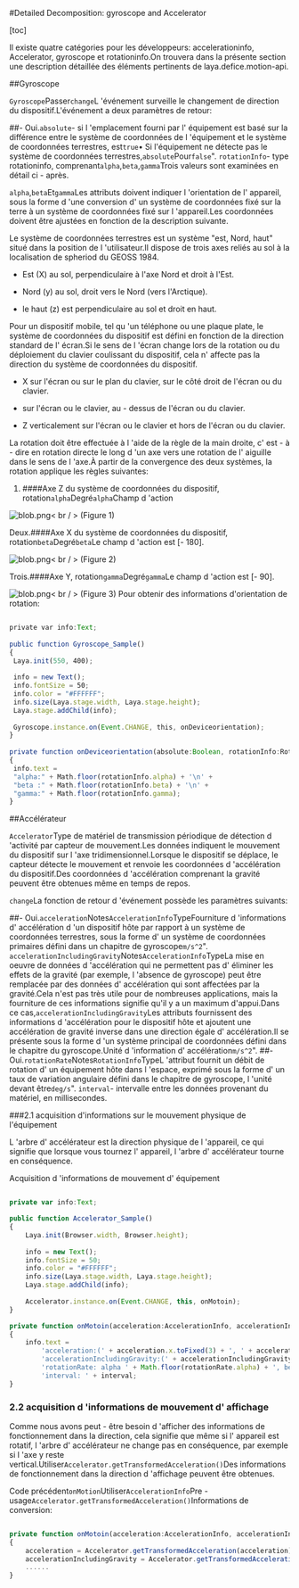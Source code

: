 #Detailed Decomposition: gyroscope and Accelerator

[toc]

Il existe quatre catégories pour les développeurs: accelerationinfo, Accelerator, gyroscope et rotationinfo.On trouvera dans la présente section une description détaillée des éléments pertinents de laya.defice.motion-api.

##Gyroscope

​`Gyroscope`Passer`change`L 'événement surveille le changement de direction du dispositif.L'événement a deux paramètres de retour:

##- Oui.`absolute`- si l 'emplacement fourni par l' équipement est basé sur la différence entre le système de coordonnées de l 'équipement et le système de coordonnées terrestres, est`true`• Si l'équipement ne détecte pas le système de coordonnées terrestres,`absolute`Pour`false`". `rotationInfo`- type rotationinfo, comprenant`alpha`,`beta`,`gamma`Trois valeurs sont examinées en détail ci - après.

​`alpha`,`beta`Et`gamma`Les attributs doivent indiquer l 'orientation de l' appareil, sous la forme d 'une conversion d' un système de coordonnées fixé sur la terre à un système de coordonnées fixé sur l 'appareil.Les coordonnées doivent être ajustées en fonction de la description suivante.

Le système de coordonnées terrestres est un système "est, Nord, haut" situé dans la position de l 'utilisateur.Il dispose de trois axes reliés au sol à la localisation de spheriod du GEOSS 1984.

- Est (X) au sol, perpendiculaire à l'axe Nord et droit à l'Est.

- Nord (y) au sol, droit vers le Nord (vers l'Arctique).

- le haut (z) est perpendiculaire au sol et droit en haut.

Pour un dispositif mobile, tel qu 'un téléphone ou une plaque plate, le système de coordonnées du dispositif est défini en fonction de la direction standard de l' écran.Si le sens de l 'écran change lors de la rotation ou du déploiement du clavier coulissant du dispositif, cela n' affecte pas la direction du système de coordonnées du dispositif.

- X sur l'écran ou sur le plan du clavier, sur le côté droit de l'écran ou du clavier.

- sur l'écran ou le clavier, au - dessus de l'écran ou du clavier.

- Z verticalement sur l'écran ou le clavier et hors de l'écran ou du clavier.

La rotation doit être effectuée à l 'aide de la règle de la main droite, c' est - à - dire en rotation directe le long d 'un axe vers une rotation de l' aiguille dans le sens de l 'axe.À partir de la convergence des deux systèmes, la rotation applique les règles suivantes:



1. ####Axe Z du système de coordonnées du dispositif, rotation`alpha`Degré`alpha`Champ d 'action

![blob.png](img/1.png)< br / >
(Figure 1)

Deux.####Axe X du système de coordonnées du dispositif, rotation`beta`Degré`beta`Le champ d 'action est [- 180].

![blob.png](img/2.png)< br / >
(Figure 2)

Trois.####Axe Y, rotation`gamma`Degré`gamma`Le champ d 'action est [- 90].

![blob.png](img/3.png)< br / >
(Figure 3)
Pour obtenir des informations d'orientation de rotation:


```typescript

private var info:Text;
 
public function Gyroscope_Sample() 
{
 Laya.init(550, 400);
  
 info = new Text();
 info.fontSize = 50;
 info.color = "#FFFFFF";
 info.size(Laya.stage.width, Laya.stage.height);
 Laya.stage.addChild(info);
  
 Gyroscope.instance.on(Event.CHANGE, this, onDeviceorientation);
}
 
private function onDeviceorientation(absolute:Boolean, rotationInfo:RotationInfo):void 
{
 info.text = 
 "alpha:" + Math.floor(rotationInfo.alpha) + '\n' +
 "beta :" + Math.floor(rotationInfo.beta) + '\n' +
 "gamma:" + Math.floor(rotationInfo.gamma);
}
```




##Accélérateur

​`Accelerator`Type de matériel de transmission périodique de détection d 'activité par capteur de mouvement.Les données indiquent le mouvement du dispositif sur l 'axe tridimensionnel.Lorsque le dispositif se déplace, le capteur détecte le mouvement et renvoie les coordonnées d 'accélération du dispositif.Des coordonnées d 'accélération comprenant la gravité peuvent être obtenues même en temps de repos.

​`change`La fonction de retour d 'événement possède les paramètres suivants:

##- Oui.`acceleration`Notes`AccelerationInfo`TypeFourniture d 'informations d' accélération d 'un dispositif hôte par rapport à un système de coordonnées terrestres, sous la forme d' un système de coordonnées primaires défini dans un chapitre de gyroscope`m/s^2`". `accelerationIncludingGravity`Notes`AccelerationInfo`TypeLa mise en oeuvre de données d 'accélération qui ne permettent pas d' éliminer les effets de la gravité (par exemple, l 'absence de gyroscope) peut être remplacée par des données d' accélération qui sont affectées par la gravité.Cela n'est pas très utile pour de nombreuses applications, mais la fourniture de ces informations signifie qu'il y a un maximum d'appui.Dans ce cas,`accelerationIncludingGravity`Les attributs fournissent des informations d 'accélération pour le dispositif hôte et ajoutent une accélération de gravité inverse dans une direction égale d' accélération.Il se présente sous la forme d 'un système principal de coordonnées défini dans le chapitre du gyroscope.Unité d 'information d' accélération`m/s^2`".
##- Oui.`rotationRate`Notes`RotationInfo`TypeL 'attribut fournit un débit de rotation d' un équipement hôte dans l 'espace, exprimé sous la forme d' un taux de variation angulaire défini dans le chapitre de gyroscope, l 'unité devant être`deg/s`". `interval`- intervalle entre les données provenant du matériel, en millisecondes.

###2.1 acquisition d'informations sur le mouvement physique de l'équipement

L 'arbre d' accélérateur est la direction physique de l 'appareil, ce qui signifie que lorsque vous tournez l' appareil, l 'arbre d' accélérateur tourne en conséquence.

Acquisition d 'informations de mouvement d' équipement


```typescript

private var info:Text;

public function Accelerator_Sample()
{
	Laya.init(Browser.width, Browser.height);
	
	info = new Text();
	info.fontSize = 50;
	info.color = "#FFFFFF";
	info.size(Laya.stage.width, Laya.stage.height);
	Laya.stage.addChild(info);
	
	Accelerator.instance.on(Event.CHANGE, this, onMotoin);
}

private function onMotoin(acceleration:AccelerationInfo, accelerationIncludingGravity:AccelerationInfo, rotationRate:RotationInfo, interval:int):void
{
	info.text = 
		'acceleration:(' + acceleration.x.toFixed(3) + ', ' + acceleration.y.toFixed(3) + ', ' + acceleration.z.toFixed(3) + ')\n' +
		'accelerationIncludingGravity:(' + accelerationIncludingGravity.x.toFixed(3) + ', ' + accelerationIncludingGravity.y.toFixed(3) + ', ' + accelerationIncludingGravity.z.toFixed(3) + ')\n' +
		'rotationRate: alpha ' + Math.floor(rotationRate.alpha) + ', beta ' + Math.floor(rotationRate.beta) + ', gamma ' + Math.floor(rotationRate.gamma) + '\n' +
		'interval: ' + interval;
}
```


### **2.2 acquisition d 'informations de mouvement d' affichage**

Comme nous avons peut - être besoin d 'afficher des informations de fonctionnement dans la direction, cela signifie que même si l' appareil est rotatif, l 'arbre d' accélérateur ne change pas en conséquence, par exemple si l 'axe y reste vertical.Utiliser`Accelerator.getTransformedAcceleration()`Des informations de fonctionnement dans la direction d 'affichage peuvent être obtenues.

Code précédent`onMotion`Utiliser`AccelerationInfo`Pre - usage`Accelerator.getTransformedAcceleration()`Informations de conversion:


```typescript

private function onMotoin(acceleration:AccelerationInfo, accelerationIncludingGravity:AccelerationInfo, rotationRate:RotationInfo, interval:int):void
{
	acceleration = Accelerator.getTransformedAcceleration(acceleration);
  	accelerationIncludingGravity = Accelerator.getTransformedAcceleration(accelerationIncludingGravity);
  	......
}
```
